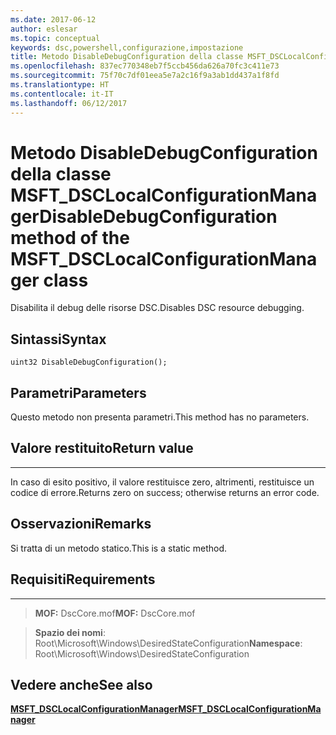 ```yaml
---
ms.date: 2017-06-12
author: eslesar
ms.topic: conceptual
keywords: dsc,powershell,configurazione,impostazione
title: Metodo DisableDebugConfiguration della classe MSFT_DSCLocalConfigurationManager
ms.openlocfilehash: 837ec770348eb7f5ccb456da626a70fc3c411e73
ms.sourcegitcommit: 75f70c7df01eea5e7a2c16f9a3ab1dd437a1f8fd
ms.translationtype: HT
ms.contentlocale: it-IT
ms.lasthandoff: 06/12/2017
---
```

# <a name="disabledebugconfiguration-method-of-the-msftdsclocalconfigurationmanager-class"></a><span data-ttu-id="cbf2b-103">Metodo DisableDebugConfiguration della classe MSFT_DSCLocalConfigurationManager</span><span class="sxs-lookup"><span data-stu-id="cbf2b-103">DisableDebugConfiguration method of the MSFT_DSCLocalConfigurationManager class</span></span>

<span data-ttu-id="cbf2b-104">Disabilita il debug delle risorse DSC.</span><span class="sxs-lookup"><span data-stu-id="cbf2b-104">Disables DSC resource debugging.</span></span>

<a name="syntax"></a><span data-ttu-id="cbf2b-105">Sintassi</span><span class="sxs-lookup"><span data-stu-id="cbf2b-105">Syntax</span></span>
------

```mof
uint32 DisableDebugConfiguration();
```

<a name="parameters"></a><span data-ttu-id="cbf2b-106">Parametri</span><span class="sxs-lookup"><span data-stu-id="cbf2b-106">Parameters</span></span>
----------

<span data-ttu-id="cbf2b-107">Questo metodo non presenta parametri.</span><span class="sxs-lookup"><span data-stu-id="cbf2b-107">This method has no parameters.</span></span>

## <a name="return-value"></a><span data-ttu-id="cbf2b-108">Valore restituito</span><span class="sxs-lookup"><span data-stu-id="cbf2b-108">Return value</span></span>
------------

<span data-ttu-id="cbf2b-109">In caso di esito positivo, il valore restituisce zero, altrimenti, restituisce un codice di errore.</span><span class="sxs-lookup"><span data-stu-id="cbf2b-109">Returns zero on success; otherwise returns an error code.</span></span>

## <a name="remarks"></a><span data-ttu-id="cbf2b-110">Osservazioni</span><span class="sxs-lookup"><span data-stu-id="cbf2b-110">Remarks</span></span>

<span data-ttu-id="cbf2b-111">Si tratta di un metodo statico.</span><span class="sxs-lookup"><span data-stu-id="cbf2b-111">This is a static method.</span></span>

## <a name="requirements"></a><span data-ttu-id="cbf2b-112">Requisiti</span><span class="sxs-lookup"><span data-stu-id="cbf2b-112">Requirements</span></span>
------------
><span data-ttu-id="cbf2b-113">**MOF:** DscCore.mof</span><span class="sxs-lookup"><span data-stu-id="cbf2b-113">**MOF:** DscCore.mof</span></span>

><span data-ttu-id="cbf2b-114">**Spazio dei nomi**: Root\Microsoft\Windows\DesiredStateConfiguration</span><span class="sxs-lookup"><span data-stu-id="cbf2b-114">**Namespace**: Root\Microsoft\Windows\DesiredStateConfiguration</span></span>


## <a name="see-also"></a><span data-ttu-id="cbf2b-115">Vedere anche</span><span class="sxs-lookup"><span data-stu-id="cbf2b-115">See also</span></span>


[<span data-ttu-id="cbf2b-116">**MSFT_DSCLocalConfigurationManager**</span><span class="sxs-lookup"><span data-stu-id="cbf2b-116">**MSFT_DSCLocalConfigurationManager**</span></span>](msft-dsclocalconfigurationmanager.md)

 

 



